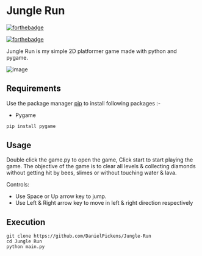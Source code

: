 # Jungle Run

[![forthebadge](https://forthebadge.com/images/badges/made-with-responsibility.svg)](https://forthebadge.com)

[![forthebadge](https://forthebadge.com/images/badges/made-with-python.svg)](https://forthebadge.com)





Jungle Run is my simple 2D platformer game made with python and pygame.

![image](https://user-images.githubusercontent.com/72703981/147840340-88fb6577-32e0-4986-936e-c2dc52a65bdc.png)



## Requirements

Use the package manager [pip](https://pip.pypa.io/en/stable/) to install following packages :-
* Pygame

```bash
pip install pygame
```

## Usage

Double click the game.py to open the game, Click start to start playing the game. The objective of the game is to clear all levels & collecting diamonds without getting hit by bees, slimes or without touching water & lava.

Controls:
* Use Space or Up arrow key to jump.
* Use Left & Right arrow key to move in left & right direction respectively

## Execution

```
git clone https://github.com/DanielPickens/Jungle-Run
cd Jungle Run
python main.py
```

